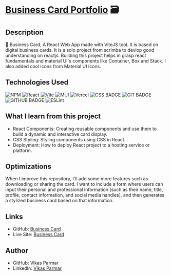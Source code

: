 # [Business Card Portfolio](https://github.com/vikas-parmar/business-card/) :card_file_box:

## Description
:pushpin: Business Card, A React Web App made with ViteJS tool. It is based on digital business cards. It is a solo project from scrimba to devlop good understanding on reactjs. Building this project helps in grasp react fundamentals and material UI's components like Container, Box and Stack. I also added cool icons from Material UI Icons.

## Technologies Used

![NPM](https://img.shields.io/badge/NPM-%23CB3837.svg?style=for-the-badge&logo=npm&logoColor=white)
![React](https://img.shields.io/badge/react-%2320232a.svg?style=for-the-badge&logo=react&logoColor=%2361DAFB)
![Vite](https://img.shields.io/badge/vite-%23646CFF.svg?style=for-the-badge&logo=vite&logoColor=white)
![MUI](https://img.shields.io/badge/MUI-%230081CB.svg?style=for-the-badge&logo=mui&logoColor=white)
![Vercel](https://img.shields.io/badge/vercel-%23000000.svg?style=for-the-badge&logo=vercel&logoColor=white)
![CSS BADGE](https://img.shields.io/badge/CSS-239120?&style=for-the-badge&logo=css3&logoColor=white)
![GIT BADGE](https://img.shields.io/badge/GIT-E44C30?style=for-the-badge&logo=git&logoColor=white)
![GITHUB BADGE](https://img.shields.io/badge/GitHub-100000?style=for-the-badge&logo=github&logoColor=white)
![ESLint](https://img.shields.io/badge/ESLint-4B3263?style=for-the-badge&logo=eslint&logoColor=white)


## What I learn from this project
- React Components: Creating reusable components and use them to build a dynamic and interactive card display.
- CSS Styling: Styling components using CSS in React.
- Deployment: How to deploy React project to a hosting service or platform.

## Optimizations
When I improve this repository, I'll add some more features such as downloading or sharing the card.
I want to include a form where users can input their personal and professional information (such as their name, title, profile, contact information, and social media handles), and then generates a stylized business card based on that information.

## Links
- GitHub: [Business Card](https://github.com/vikas-parmar/business-card/)
- Live Site: [Business Card](https://business-card-vikas-parmar.vercel.app/)

## Author
- GitHub: [Vikas Parmar](https://github.com/vikas-parmar)
- LinkedIn: [Vikas Parmar](https://www.linkedin.com/in/vikas-parmar/)
